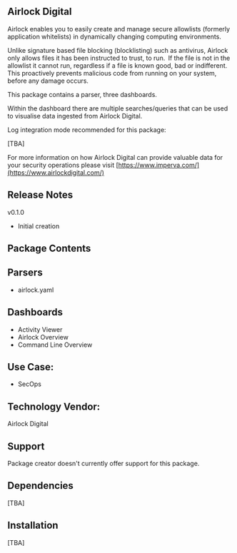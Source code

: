 ## Airlock Digital
Airlock enables you to easily create and manage secure allowlists (formerly application whitelists) in dynamically changing computing environments.

Unlike signature based file blocking (blocklisting) such as antivirus, Airlock only allows files it has been instructed to trust, to run. If the file is not in the allowlist it cannot run, regardless if a file is known good, bad or indifferent. This proactively prevents malicious code from running on your system, before any damage occurs.

This package contains a parser, three dashboards. 

Within the dashboard there are multiple searches/queries that can be used to visualise data ingested from Airlock Digital.

Log integration mode recommended for this package:

[TBA]

For more information on how Airlock Digital can provide valuable data for your security operations please visit [https://www.imperva.com/](https://www.airlockdigital.com/)

## Release Notes

v0.1.0 
- Initial creation

## Package Contents
## Parsers
- airlock.yaml

## Dashboards
- Activity Viewer
- Airlock Overview
- Command Line Overview

## Use Case:
- SecOps

## Technology Vendor:
Airlock Digital

## Support
Package creator doesn't currently offer support for this package.

## Dependencies
[TBA]

## Installation
[TBA]

